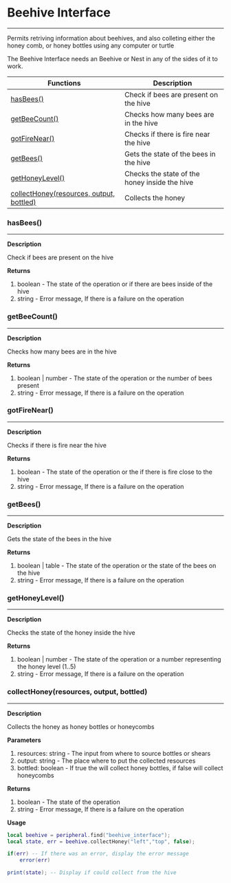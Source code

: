 # Beehive Interface
---
Permits retriving information about beehives, and also colleting either the honey comb, or honey bottles using any computer or turtle

The Beehive Interface needs an Beehive or Nest in any of the sides of it to work.

| Functions | Description |
| - | - |
| [hasBees()](#hasbees) | Check if bees are present on the hive |
| [getBeeCount()](#getbeecount) | Checks how many bees are in the hive |
| [gotFireNear()](#gotfirenear) | Checks if there is fire near the hive |
| [getBees()](#getbees) | Gets the state of the bees in the hive |
| [getHoneyLevel()](#gethoneylevel) | Checks the state of the honey inside the hive |
| [collectHoney(resources, output, bottled)](#collecthoneyresources-output-bottled) | Collects the honey |

### hasBees()

---

**Description**

Check if bees are present on the hive

**Returns**

1. boolean - The state of the operation or if there are bees inside of the hive
2. string - Error message, If there is a failure on the operation 

### getBeeCount()

---

**Description**

Checks how many bees are in the hive

**Returns**

1. boolean | number - The state of the operation or the number of bees present
2. string - Error message, If there is a failure on the operation 

### gotFireNear()

---

**Description**

Checks if there is fire near the hive

**Returns**

1. boolean - The state of the operation or the if there is fire close to the hive
2. string - Error message, If there is a failure on the operation 

### getBees()

---

**Description**

Gets the state of the bees in the hive

**Returns**

1. boolean | table - The state of the operation or the state of the bees on the hive
2. string - Error message, If there is a failure on the operation 

### getHoneyLevel()

---

**Description**

Checks the state of the honey inside the hive

**Returns**

1. boolean | number - The state of the operation or a number representing the honey level (1..5)
2. string - Error message, If there is a failure on the operation

### collectHoney(resources, output, bottled)

---

**Description**

Collects the honey as honey bottles or honeycombs

**Parameters**

1. resources: string - The input from where to source bottles or shears
2. output: string - The place where to put the collected resources
3. bottled: boolean - If true the will collect honey bottles, if false will collect honeycombs

**Returns**

1. boolean - The state of the operation
2. string - Error message, If there is a failure on the operation

**Usage**

```lua title="Honey Collection Example"
local beehive = peripheral.find("beehive_interface");
local state, err = beehive.collectHoney("left","top", false);

if(err) -- If there was an error, display the error message
    error(err)

print(state); -- Display if could collect from the hive
```